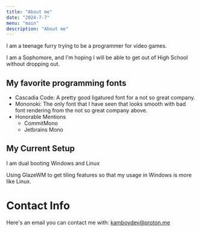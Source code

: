 ```yaml
---
title: "About me"
date: "2024-7-7"
menu: "main"
description: "About me"
---
```


I am a teenage furry trying to be a programmer for video games.

I am a Sophomore, and I'm hoping I will be able to get out of High School without dropping out.

## My favorite programming fonts
- Cascadia Code: A pretty good ligatured font for a not so great company.
- Mononoki: The only font that I have seen that looks smooth with bad font rendering from the not so great company above.
- Honorable Mentions
    - CommitMono
    - Jetbrains Mono

## My Current Setup

I am dual booting Windows and Linux

Using GlazeWM to get tiling features so that my usage in Windows is more like Linux.

# Contact Info

Here's an email you can contact me with: [kamboydev@proton.me](mailto:kamboydev@proton.me)
